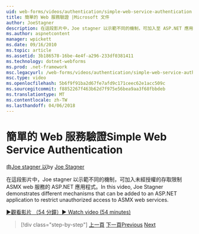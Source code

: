 ```yaml
---
uid: web-forms/videos/authentication/simple-web-service-authentication
title: 簡單的 Web 服務驗證 |Microsoft 文件
author: JoeStagner
description: 在這段影片中，Joe stagner 以示範不同的機制，可加入至 ASP.NET 應用程式來限制未經授權的存取權 ASMX web 服務...
ms.author: aspnetcontent
manager: wpickett
ms.date: 09/16/2010
ms.topic: article
ms.assetid: 3b186578-16be-4e4f-a296-233df0381411
ms.technology: dotnet-webforms
ms.prod: .net-framework
msc.legacyurl: /web-forms/videos/authentication/simple-web-service-authentication
msc.type: video
ms.openlocfilehash: 5b6f9f91ba2d67fe7afd9c171ceec62e1acc509c
ms.sourcegitcommit: f8852267f463b62d7f975e56bea9aa3f68fbbdeb
ms.translationtype: MT
ms.contentlocale: zh-TW
ms.lasthandoff: 04/06/2018
---
```

<a name="simple-web-service-authentication"></a><span data-ttu-id="e8970-103">簡單的 Web 服務驗證</span><span class="sxs-lookup"><span data-stu-id="e8970-103">Simple Web Service Authentication</span></span>
====================
<span data-ttu-id="e8970-104">由[Joe stagner 以](https://github.com/JoeStagner)</span><span class="sxs-lookup"><span data-stu-id="e8970-104">by [Joe Stagner](https://github.com/JoeStagner)</span></span>

<span data-ttu-id="e8970-105">在這段影片中，Joe stagner 以示範不同的機制，可加入未經授權的存取限制 ASMX web 服務的 ASP.NET 應用程式。</span><span class="sxs-lookup"><span data-stu-id="e8970-105">In this video, Joe Stagner demonstrates different mechanisms that can be added to an ASP.NET application to restrict unauthorized access to ASMX web services.</span></span>

[<span data-ttu-id="e8970-106">&#9654;觀看影片 （54 分鐘）</span><span class="sxs-lookup"><span data-stu-id="e8970-106">&#9654; Watch video (54 minutes)</span></span>](https://channel9.msdn.com/Blogs/ASP-NET-Site-Videos/simple-web-service-authentication)

> [!div class="step-by-step"]
> <span data-ttu-id="e8970-107">[上一頁](implement-the-registration-verification-pattern.md)
> [下一頁](creating-inactive-users.md)</span><span class="sxs-lookup"><span data-stu-id="e8970-107">[Previous](implement-the-registration-verification-pattern.md)
[Next](creating-inactive-users.md)</span></span>

